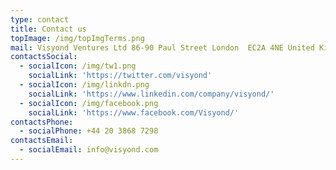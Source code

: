 ```yaml
---
type: contact
title: Contact us
topImage: /img/topImgTerms.png
mail: Visyond Ventures Ltd 86-90 Paul Street London  EC2A 4NE United Kingdom
contactsSocial:
  - socialIcon: /img/tw1.png
    socialLink: 'https://twitter.com/visyond'
  - socialIcon: /img/linkdn.png
    socialLink: 'https://www.linkedin.com/company/visyond/'
  - socialIcon: /img/facebook.png
    socialLink: 'https://www.facebook.com/Visyond/'
contactsPhone:
  - socialPhone: +44 20 3868 7298
contactsEmail:
  - socialEmail: info@visyond.com
---
```


